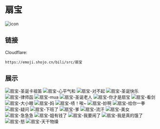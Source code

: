 # 扇宝
![icon](https://emoji.shojo.cn/bili/src/扇宝/icon.png)
## 链接
Cloudflare:
```
https://emoji.shojo.cn/bili/src/扇宝
```
## 展示
![扇宝-圣诞卡祖笛](https://emoji.shojo.cn/bili/src/扇宝/扇宝-圣诞卡祖笛.png)
![扇宝-心平气和](https://emoji.shojo.cn/bili/src/扇宝/扇宝-心平气和.png)
![扇宝-对不起](https://emoji.shojo.cn/bili/src/扇宝/扇宝-对不起.png)
![扇宝-圣诞快乐](https://emoji.shojo.cn/bili/src/扇宝/扇宝-圣诞快乐.png)
![扇宝-律师函](https://emoji.shojo.cn/bili/src/扇宝/扇宝-律师函.png)
![扇宝-mua](https://emoji.shojo.cn/bili/src/扇宝/扇宝-mua.png)
![扇宝-圣诞老人](https://emoji.shojo.cn/bili/src/扇宝/扇宝-圣诞老人.png)
![扇宝-你才是扇宝](https://emoji.shojo.cn/bili/src/扇宝/扇宝-你才是扇宝.png)
![扇宝-看剑](https://emoji.shojo.cn/bili/src/扇宝/扇宝-看剑.png)
![扇宝-大小眼](https://emoji.shojo.cn/bili/src/扇宝/扇宝-大小眼.png)
![扇宝-妈](https://emoji.shojo.cn/bili/src/扇宝/扇宝-妈.png)
![扇宝-啧！唉~](https://emoji.shojo.cn/bili/src/扇宝/扇宝-啧！唉~.png)
![扇宝-妙啊](https://emoji.shojo.cn/bili/src/扇宝/扇宝-妙啊.png)
![扇宝-给你一拳](https://emoji.shojo.cn/bili/src/扇宝/扇宝-给你一拳.png)
![扇宝-疑问](https://emoji.shojo.cn/bili/src/扇宝/扇宝-疑问.png)
![扇宝-下班了](https://emoji.shojo.cn/bili/src/扇宝/扇宝-下班了.png)
![扇宝-爹](https://emoji.shojo.cn/bili/src/扇宝/扇宝-爹.png)
![扇宝-流汗](https://emoji.shojo.cn/bili/src/扇宝/扇宝-流汗.png)
![扇宝-美女](https://emoji.shojo.cn/bili/src/扇宝/扇宝-美女.png)
![扇宝-急急急](https://emoji.shojo.cn/bili/src/扇宝/扇宝-急急急.png)
![扇宝-姐有钱了](https://emoji.shojo.cn/bili/src/扇宝/扇宝-姐有钱了.png)
![扇宝-我要闹了](https://emoji.shojo.cn/bili/src/扇宝/扇宝-我要闹了.png)
![扇宝-我是真的饿了](https://emoji.shojo.cn/bili/src/扇宝/扇宝-我是真的饿了.png)
![扇宝-怒](https://emoji.shojo.cn/bili/src/扇宝/扇宝-怒.png)
![扇宝-天干物燥](https://emoji.shojo.cn/bili/src/扇宝/扇宝-天干物燥.png)
